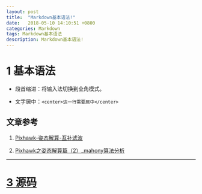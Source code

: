 ```yaml
---
layout: post
title:  "Markdown基本语法!"
date:   2018-05-10 14:10:51 +0800
categories: Markdown
tags: Markdown基本语法
description: Markdown基本语法!
---
```

# 1 基本语法 #

- 段首缩进：将输入法切换到全角模式。  

- 文字居中：`<center>这一行需要居中</center>`


## 文章参考 ##


1. [Pixhawk-姿态解算-互补滤波][Pixhawk-姿态解算-互补滤波-url]

2. [Pixhawk之姿态解算篇（2）_mahony算法分析][Pixhawk之姿态解算篇（2）_mahony算法分析-url]



[Pixhawk-姿态解算-互补滤波-url]: https://blog.csdn.net/Gen_Ye/article/details/52522721/
[Pixhawk之姿态解算篇（2）_mahony算法分析-url]: https://blog.csdn.net/qq_21842557/article/details/50993809

---

# [3 源码](https://github.com/PX4/Firmware/blob/50bd148f53f1aeca6f1bd4a1caabcc18e4f2888b/src/modules/attitude_estimator_q/attitude_estimator_q_main.cpp)




   
